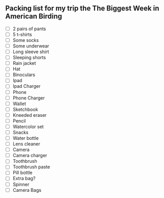 ## Packing list for my trip the The Biggest Week in American Birding

- [ ] 2 pairs of pants
- [ ] 5 t-shirts
- [ ] Some socks
- [ ] Some underwear
- [ ] Long sleeve shirt
- [ ] Sleeping shorts
- [ ] Rain jacket
- [ ] Hat
- [ ] Binoculars
- [ ] Ipad
- [ ] Ipad Charger
- [ ] Phone
- [ ] Phone Charger
- [ ] Wallet
- [ ] Sketchbook
- [ ] Kneeded eraser
- [ ] Pencil
- [ ] Watercolor set
- [ ] Snacks
- [ ] Water bottle
- [ ] Lens cleaner
- [ ] Camera
- [ ] Camera charger
- [ ] Toothbrush
- [ ] Toothbrush paste
- [ ] Pill bottle
- [ ] Extra bag?
- [ ] Spinner
- [ ] Camera Bags